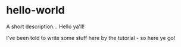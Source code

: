 # hello-world
A short description...
Hello ya'll!

I've been told to write some stuff here by the tutorial - so here ye go!
